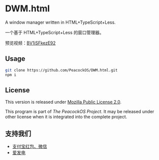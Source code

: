 # DWM.html

A window manager written in HTML+TypeScript+Less.

一个基于 HTML+TypeScript+Less 的窗口管理器。

预览视频：[BV1iSFkezE92](https://www.bilibili.com/video/BV1iSFkezE92/)

## Usage

```bash
git clone https://github.com/PeacockOS/DWM.html.git
npm i
```

## License

This version is released under [Mozilla Public License 2.0](LICENSE).

This program is part of *The PeacockOS Project*. It may be released under other license when it is integrated into the complete project.

## 支持我们

- [支付宝红包、微信](https://peasoft.github.io/pay.html)
- [爱发电](https://afdian.com/a/peasoft)
